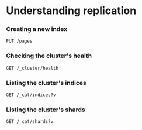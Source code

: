 # Understanding replication

### Creating a new index

```
PUT /pages
```

### Checking the cluster's health

```
GET /_cluster/health
```

### Listing the cluster's indices

```
GET /_cat/indices?v
```

### Listing the cluster's shards

```
GET /_cat/shards?v
```